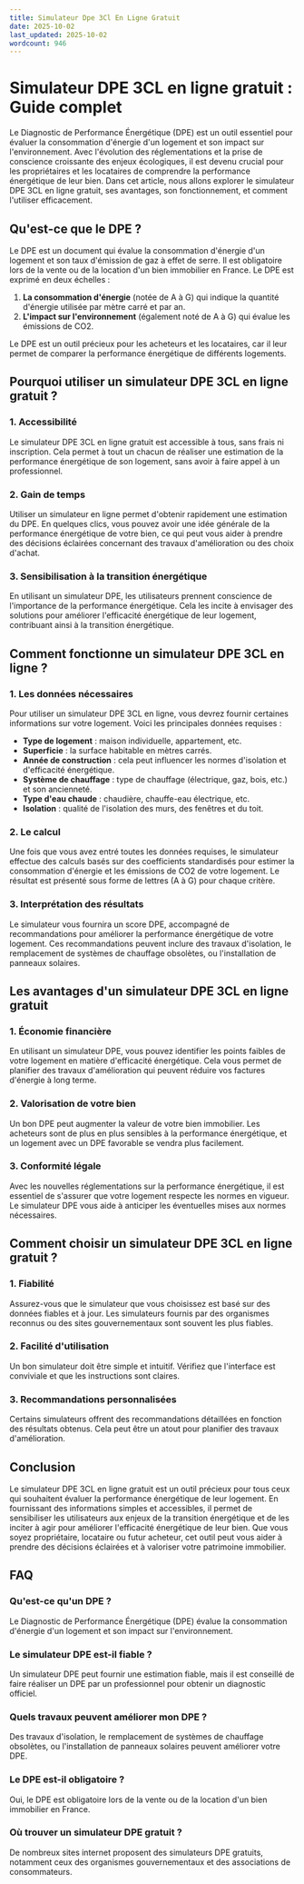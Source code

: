 ```yaml
---
title: Simulateur Dpe 3Cl En Ligne Gratuit
date: 2025-10-02
last_updated: 2025-10-02
wordcount: 946
---
```


# Simulateur DPE 3CL en ligne gratuit : Guide complet

Le Diagnostic de Performance Énergétique (DPE) est un outil essentiel pour évaluer la consommation d'énergie d'un logement et son impact sur l'environnement. Avec l'évolution des réglementations et la prise de conscience croissante des enjeux écologiques, il est devenu crucial pour les propriétaires et les locataires de comprendre la performance énergétique de leur bien. Dans cet article, nous allons explorer le simulateur DPE 3CL en ligne gratuit, ses avantages, son fonctionnement, et comment l'utiliser efficacement.

## Qu'est-ce que le DPE ?

Le DPE est un document qui évalue la consommation d'énergie d'un logement et son taux d'émission de gaz à effet de serre. Il est obligatoire lors de la vente ou de la location d'un bien immobilier en France. Le DPE est exprimé en deux échelles : 

1. **La consommation d'énergie** (notée de A à G) qui indique la quantité d'énergie utilisée par mètre carré et par an.
2. **L'impact sur l'environnement** (également noté de A à G) qui évalue les émissions de CO2.

Le DPE est un outil précieux pour les acheteurs et les locataires, car il leur permet de comparer la performance énergétique de différents logements.

## Pourquoi utiliser un simulateur DPE 3CL en ligne gratuit ?

### 1. Accessibilité

Le simulateur DPE 3CL en ligne gratuit est accessible à tous, sans frais ni inscription. Cela permet à tout un chacun de réaliser une estimation de la performance énergétique de son logement, sans avoir à faire appel à un professionnel.

### 2. Gain de temps

Utiliser un simulateur en ligne permet d'obtenir rapidement une estimation du DPE. En quelques clics, vous pouvez avoir une idée générale de la performance énergétique de votre bien, ce qui peut vous aider à prendre des décisions éclairées concernant des travaux d'amélioration ou des choix d'achat.

### 3. Sensibilisation à la transition énergétique

En utilisant un simulateur DPE, les utilisateurs prennent conscience de l'importance de la performance énergétique. Cela les incite à envisager des solutions pour améliorer l'efficacité énergétique de leur logement, contribuant ainsi à la transition énergétique.

## Comment fonctionne un simulateur DPE 3CL en ligne ?

### 1. Les données nécessaires

Pour utiliser un simulateur DPE 3CL en ligne, vous devrez fournir certaines informations sur votre logement. Voici les principales données requises :

- **Type de logement** : maison individuelle, appartement, etc.
- **Superficie** : la surface habitable en mètres carrés.
- **Année de construction** : cela peut influencer les normes d'isolation et d'efficacité énergétique.
- **Système de chauffage** : type de chauffage (électrique, gaz, bois, etc.) et son ancienneté.
- **Type d'eau chaude** : chaudière, chauffe-eau électrique, etc.
- **Isolation** : qualité de l'isolation des murs, des fenêtres et du toit.

### 2. Le calcul

Une fois que vous avez entré toutes les données requises, le simulateur effectue des calculs basés sur des coefficients standardisés pour estimer la consommation d'énergie et les émissions de CO2 de votre logement. Le résultat est présenté sous forme de lettres (A à G) pour chaque critère.

### 3. Interprétation des résultats

Le simulateur vous fournira un score DPE, accompagné de recommandations pour améliorer la performance énergétique de votre logement. Ces recommandations peuvent inclure des travaux d'isolation, le remplacement de systèmes de chauffage obsolètes, ou l'installation de panneaux solaires.

## Les avantages d'un simulateur DPE 3CL en ligne gratuit

### 1. Économie financière

En utilisant un simulateur DPE, vous pouvez identifier les points faibles de votre logement en matière d'efficacité énergétique. Cela vous permet de planifier des travaux d'amélioration qui peuvent réduire vos factures d'énergie à long terme.

### 2. Valorisation de votre bien

Un bon DPE peut augmenter la valeur de votre bien immobilier. Les acheteurs sont de plus en plus sensibles à la performance énergétique, et un logement avec un DPE favorable se vendra plus facilement.

### 3. Conformité légale

Avec les nouvelles réglementations sur la performance énergétique, il est essentiel de s'assurer que votre logement respecte les normes en vigueur. Le simulateur DPE vous aide à anticiper les éventuelles mises aux normes nécessaires.

## Comment choisir un simulateur DPE 3CL en ligne gratuit ?

### 1. Fiabilité

Assurez-vous que le simulateur que vous choisissez est basé sur des données fiables et à jour. Les simulateurs fournis par des organismes reconnus ou des sites gouvernementaux sont souvent les plus fiables.

### 2. Facilité d'utilisation

Un bon simulateur doit être simple et intuitif. Vérifiez que l'interface est conviviale et que les instructions sont claires.

### 3. Recommandations personnalisées

Certains simulateurs offrent des recommandations détaillées en fonction des résultats obtenus. Cela peut être un atout pour planifier des travaux d'amélioration.

## Conclusion

Le simulateur DPE 3CL en ligne gratuit est un outil précieux pour tous ceux qui souhaitent évaluer la performance énergétique de leur logement. En fournissant des informations simples et accessibles, il permet de sensibiliser les utilisateurs aux enjeux de la transition énergétique et de les inciter à agir pour améliorer l'efficacité énergétique de leur bien. Que vous soyez propriétaire, locataire ou futur acheteur, cet outil peut vous aider à prendre des décisions éclairées et à valoriser votre patrimoine immobilier.

## FAQ

### Qu'est-ce qu'un DPE ?

Le Diagnostic de Performance Énergétique (DPE) évalue la consommation d'énergie d'un logement et son impact sur l'environnement.

### Le simulateur DPE est-il fiable ?

Un simulateur DPE peut fournir une estimation fiable, mais il est conseillé de faire réaliser un DPE par un professionnel pour obtenir un diagnostic officiel.

### Quels travaux peuvent améliorer mon DPE ?

Des travaux d'isolation, le remplacement de systèmes de chauffage obsolètes, ou l'installation de panneaux solaires peuvent améliorer votre DPE.

### Le DPE est-il obligatoire ?

Oui, le DPE est obligatoire lors de la vente ou de la location d'un bien immobilier en France.

### Où trouver un simulateur DPE gratuit ?

De nombreux sites internet proposent des simulateurs DPE gratuits, notamment ceux des organismes gouvernementaux et des associations de consommateurs.